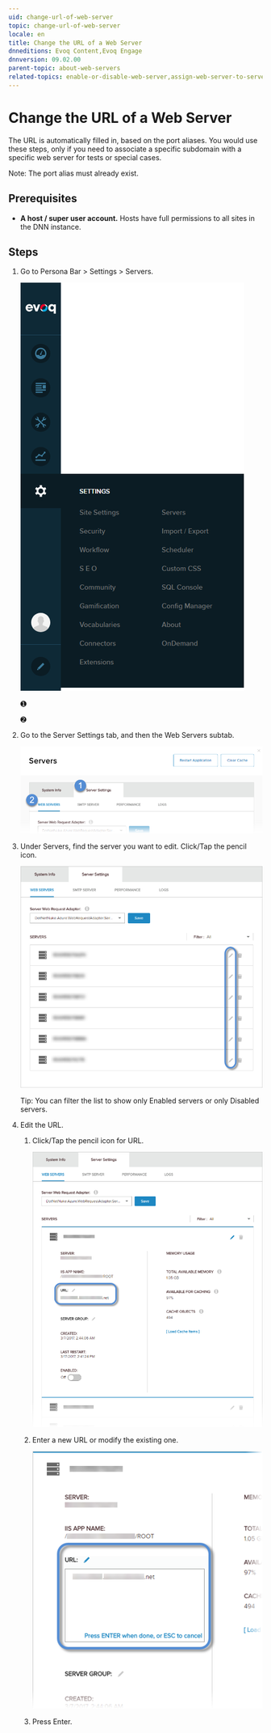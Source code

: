```yaml
---
uid: change-url-of-web-server
topic: change-url-of-web-server
locale: en
title: Change the URL of a Web Server
dnneditions: Evoq Content,Evoq Engage
dnnversion: 09.02.00
parent-topic: about-web-servers
related-topics: enable-or-disable-web-server,assign-web-server-to-server-group,replace-web-request-adapter,delete-web-server
---
```


# Change the URL of a Web Server

The URL is automatically filled in, based on the port aliases. You would use these steps, only if you need to associate a specific subdomain with a specific web server for tests or special cases.

Note: The port alias must already exist.

## Prerequisites

*   **A host / super user account.** Hosts have full permissions to all sites in the DNN instance.

## Steps

1.  Go to Persona Bar \> Settings \> Servers.
    
    ![Persona Bar > Settings > Servers](/images/scr-pbar-host-Settings-E91.png)
    
    ➊
    
    ➋
    
2.  Go to the Server Settings tab, and then the Web Servers subtab.
    
    ![Server Settings > Web Servers](/images/scr-pbtabs-host-Settings-Servers-ServerSettings-WebServers-E90.png)
    
3.  Under Servers, find the server you want to edit. Click/Tap the pencil icon.
    
      
    
    ![](/images/scr-Servers-ServerSettings-WebServers-EditIcon-E90.png)
    
      
    
    Tip: You can filter the list to show only Enabled servers or only Disabled servers.
    
4.  Edit the URL.
    1.  Click/Tap the pencil icon for URL.
        
          
        
        ![](/images/scr-Servers-ServerSettings-WebServers-URL-pencil-E90.png)
        
          
        
    2.  Enter a new URL or modify the existing one.
        
          
        
        ![](/images/scr-Servers-ServerSettings-WebServers-URL-textbox-E90.png)
        
          
        
    3.  Press Enter.